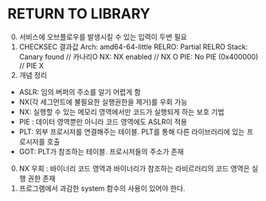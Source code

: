 # RETURN TO LIBRARY
0. 서비스에 오브플로우를 발생시킬 수 있는 입력이 두번 필요
0. CHECKSEC 결과값
    Arch:     amd64-64-little
    RELRO:    Partial RELRO
    Stack:    Canary found       // 카나리O
    NX:       NX enabled	 // NX O
    PIE:      No PIE (0x400000)  // PIE X
0. 개념 정리
- ASLR: 임의 버퍼의 주소를 알기 어렵게 함 
- NX(각 세그먼트에 불필요한 실행권한을 제거)를 우회 가능
- NX: 실행할 수 있는 메모리 영역에서만 코드가 실행되게 하는 보호 기법
- PIE : 데이터 영역뿐만 아니라 코드 영역에도 ASLR이 적용
- PLT: 외부 프로시저를 연결해주는 테이블. PLT를 통해 다른 라이브러리에 있는 프로시저를 호출
- GOT: PLT가 참조하는 테이블. 프로시저들의 주소가 존재
0. NX 우회 :  바이너리 코드 영역과 바이너리가 참조하는 라비르러리의 코드 영역은 실행 권한 존재
0. 프로그램에서 과감한 system 함수의 사용이 있어야 한다.
